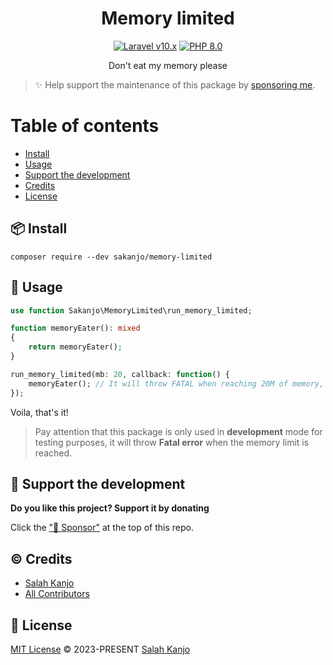 <h1 align="center">Memory limited</h1>

<p align="center">
    <a href="https://laravel.com"><img alt="Laravel v10.x" src="https://img.shields.io/badge/Laravel-v10.x-FF2D20?style=for-the-badge&logo=laravel"></a>
    <a href="https://php.net"><img alt="PHP 8.0" src="https://img.shields.io/badge/PHP-8.0-777BB4?style=for-the-badge&logo=php"></a>
</p>

<p align="center">Don't eat my memory please</p>

> ✨ Help support the maintenance of this package by [sponsoring me](https://github.com/sponsors/sakanjo).

Table of contents
=================

* [Install](#install)
* [Usage](#usage)
* [Support the development](#support-the-development)
* [Credits](#credits)
* [License](#license)

## 📦 Install

```
composer require --dev sakanjo/memory-limited
```

## 🦄 Usage

```php
use function Sakanjo\MemoryLimited\run_memory_limited;

function memoryEater(): mixed
{
    return memoryEater();
}

run_memory_limited(mb: 20, callback: function() {
    memoryEater(); // It will throw FATAL when reaching 20M of memory, instead of hanging the system
});
```

Voila, that's it!

> Pay attention that this package is only used in **development** mode for testing purposes,
> it will throw **Fatal error** when the memory limit is reached.

## 💖 Support the development

**Do you like this project? Support it by donating**

Click the ["💖 Sponsor"](https://github.com/sponsors/sakanjo) at the top of this repo.

## ©️ Credits

- [Salah Kanjo](https://github.com/sakanjo)
- [All Contributors](../../contributors)

## 📄 License

[MIT License](https://github.com/sakanjo/sakanjo/memory-limited/blob/master/LICENSE) © 2023-PRESENT [Salah Kanjo](https://github.com/sakanjo)

